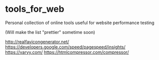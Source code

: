 # tools_for_web
Personal collection of online tools useful for website performance testing

(Will make the list "prettier" sometime soon)

http://realfavicongenerator.net/
https://developers.google.com/speed/pagespeed/insights/
https://varvy.com/
https://htmlcompressor.com/compressor/
